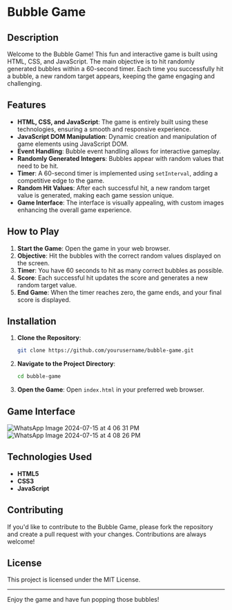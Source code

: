 # Bubble Game

## Description

Welcome to the Bubble Game! This fun and interactive game is built using HTML, CSS, and JavaScript. The main objective is to hit randomly generated bubbles within a 60-second timer. Each time you successfully hit a bubble, a new random target appears, keeping the game engaging and challenging.

## Features

- **HTML, CSS, and JavaScript**: The game is entirely built using these technologies, ensuring a smooth and responsive experience.
- **JavaScript DOM Manipulation**: Dynamic creation and manipulation of game elements using JavaScript DOM.
- **Event Handling**: Bubble event handling allows for interactive gameplay.
- **Randomly Generated Integers**: Bubbles appear with random values that need to be hit.
- **Timer**: A 60-second timer is implemented using `setInterval`, adding a competitive edge to the game.
- **Random Hit Values**: After each successful hit, a new random target value is generated, making each game session unique.
- **Game Interface**: The interface is visually appealing, with custom images enhancing the overall game experience.

## How to Play

1. **Start the Game**: Open the game in your web browser.
2. **Objective**: Hit the bubbles with the correct random values displayed on the screen.
3. **Timer**: You have 60 seconds to hit as many correct bubbles as possible.
4. **Score**: Each successful hit updates the score and generates a new random target value.
5. **End Game**: When the timer reaches zero, the game ends, and your final score is displayed.

## Installation

1. **Clone the Repository**:
   ```sh
   git clone https://github.com/yourusername/bubble-game.git
   ```
2. **Navigate to the Project Directory**:
   ```sh
   cd bubble-game
   ```
3. **Open the Game**:
   Open `index.html` in your preferred web browser.

## Game Interface

![WhatsApp Image 2024-07-15 at 4 06 31 PM](https://github.com/user-attachments/assets/0e24c8ad-90a0-4ec8-9778-1c6ae48db903)
![WhatsApp Image 2024-07-15 at 4 08 26 PM](https://github.com/user-attachments/assets/a597da8e-0e4d-415a-aea8-d5dd9013bfe3)

## Technologies Used

- **HTML5**
- **CSS3**
- **JavaScript**

## Contributing

If you'd like to contribute to the Bubble Game, please fork the repository and create a pull request with your changes. Contributions are always welcome!

## License

This project is licensed under the MIT License.

---

Enjoy the game and have fun popping those bubbles!
